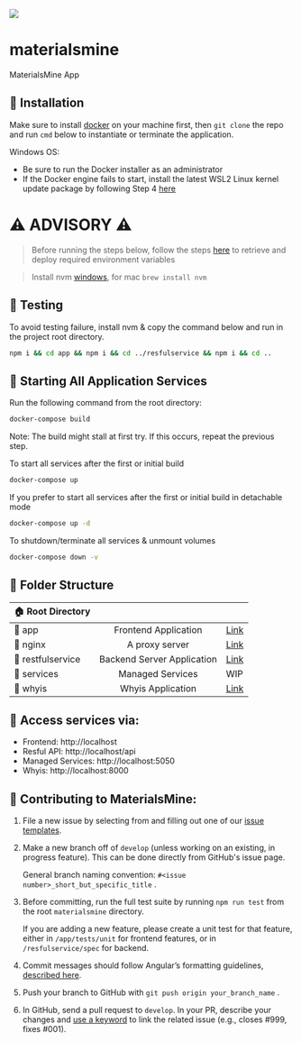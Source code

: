 ![](https://github.com/Duke-MatSci/materialsmine/workflows/CI/badge.svg?branch=develop&event=push)

# materialsmine
MaterialsMine App

## :high_brightness: Installation
Make sure to install [docker](https://docs.docker.com/get-docker/) on your machine first, then `git clone` the repo and run `cmd` below to instantiate or terminate the application.

Windows OS: 
- Be sure to run the Docker installer as an administrator
- If the Docker engine fails to start, install the latest WSL2 Linux kernel update package by following Step 4 [here](https://docs.microsoft.com/en-us/windows/wsl/install-manual#step-4---download-the-linux-kernel-update-package)



# :warning: ADVISORY :warning:
> Before running the steps below, follow the steps [here](https://github.com/Duke-MatSci/materialsmine/blob/develop/resfulservice/misc/README.md) to retrieve and deploy required environment variables

> Install nvm [windows](https://learn.microsoft.com/en-us/windows/dev-environment/javascript/nodejs-on-windows#install-nvm-windows-nodejs-and-npm), for mac `brew install nvm`

## :high_brightness: Testing
To avoid testing failure, install nvm & copy the command below and run in the project root directory.

```bash
npm i && cd app && npm i && cd ../resfulservice && npm i && cd ..
```

## :high_brightness: Starting All Application Services
Run the following command from the root directory:

```bash
docker-compose build
```
Note: The build might stall at first try. If this occurs, repeat the previous step.


To start all services after the first or initial build
```bash
docker-compose up
```

If you prefer to start all services after the first or initial build in detachable mode
```bash
docker-compose up -d
```

To shutdown/terminate all services & unmount volumes
```bash
docker-compose down -v
```

## :high_brightness: Folder Structure
| :house: Root Directory | | |
| -  | :-: | - |
| :open_file_folder: app | Frontend Application | [Link](https://github.com/Duke-MatSci/materialsmine/tree/main/app) |
| :open_file_folder: nginx | A proxy server | [Link](https://github.com/Duke-MatSci/materialsmine/tree/main/router) |
| :open_file_folder: restfulservice | Backend Server Application | [Link](https://github.com/Duke-MatSci/materialsmine/tree/main/resfulservice) |
| :open_file_folder: services | Managed Services | WIP |
| :open_file_folder: whyis | Whyis Application | [Link](https://github.com/Duke-MatSci/materialsmine/tree/main/whyis) |

## :high_brightness: Access services via:
- Frontend: http://localhost
- Resful API: http://localhost/api
- Managed Services: http://localhost:5050
- Whyis: http://localhost:8000

## :high_brightness: Contributing to MaterialsMine:
1. File a new issue by selecting from and filling out one of our [issue templates](https://github.com/Duke-MatSci/materialsmine/issues/new/choose).
2. Make a new branch off of `develop` (unless working on an existing, in progress feature). This can be done directly from GitHub's issue page.

   General branch naming convention: `#<issue number>_short_but_specific_title` .
3. Before committing, run the full test suite by running `npm run test` from the root `materialsmine` directory.

   If you are adding a new feature, please create a unit test for that feature, either in `/app/tests/unit` for frontend features, or in `/resfulservice/spec` for backend.
4. Commit messages should follow Angular’s formatting guidelines, [described here](https://github.com/angular/angular/blob/main/CONTRIBUTING.md#-commit-message-format).
5. Push your branch to GitHub with `git push origin your_branch_name` .
6. In GitHub, send a pull request to `develop`. In your PR, describe your changes and [use a keyword](https://docs.github.com/en/issues/tracking-your-work-with-issues/linking-a-pull-request-to-an-issue#linking-a-pull-request-to-an-issue-using-a-keyword) to link the related issue (e.g., closes #999, fixes #001).
